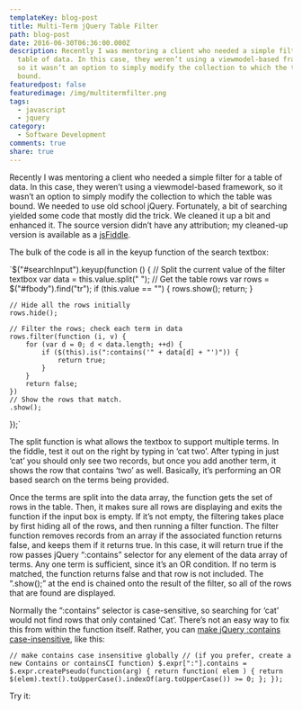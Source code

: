 ```yaml
---
templateKey: blog-post
title: Multi-Term jQuery Table Filter
path: blog-post
date: 2016-06-30T06:36:00.000Z
description: Recently I was mentoring a client who needed a simple filter for a
  table of data. In this case, they weren’t using a viewmodel-based framework,
  so it wasn’t an option to simply modify the collection to which the table was
  bound.
featuredpost: false
featuredimage: /img/multitermfilter.png
tags:
  - javascript
  - jquery
category:
  - Software Development
comments: true
share: true
---
```

Recently I was mentoring a client who needed a simple filter for a table of data. In this case, they weren’t using a viewmodel-based framework, so it wasn’t an option to simply modify the collection to which the table was bound. We needed to use old school jQuery. Fortunately, a bit of searching yielded some code that mostly did the trick. We cleaned it up a bit and enhanced it. The source version didn’t have any attribution; my cleaned-up version is available as a [jsFiddle](http://jsfiddle.net/ardalis/u4121h6d/).

The bulk of the code is all in the keyup function of the search textbox:

`$("#searchInput").keyup(function () {     // Split the current value of the filter textbox
    var data = this.value.split(" ");
    // Get the table rows
    var rows = $("#fbody").find("tr");
    if (this.value == "") {
        rows.show();
        return;
    }
    
    // Hide all the rows initially
    rows.hide();

    // Filter the rows; check each term in data
    rows.filter(function (i, v) {
        for (var d = 0; d < data.length; ++d) {
            if ($(this).is(":contains('" + data[d] + "')")) {
                return true;
            }
        }
        return false;
    })
    // Show the rows that match.
    .show();
});`



The split function is what allows the textbox to support multiple terms. In the fiddle, test it out on the right by typing in ‘cat two’. After typing in just ‘cat’ you should only see two records, but once you add another term, it shows the row that contains ‘two’ as well. Basically, it’s performing an OR based search on the terms being provided.

Once the terms are split into the data array, the function gets the set of rows in the table. Then, it makes sure all rows are displaying and exits the function if the input box is empty. If it’s not empty, the filtering takes place by first hiding all of the rows, and then running a filter function. The filter function removes records from an array if the associated function returns false, and keeps them if it returns true. In this case, it will return true if the row passes jQuery “:contains” selector for any element of the data array of terms. Any one term is sufficient, since it’s an OR condition. If no term is matched, the function returns false and that row is not included. The “.show();” at the end is chained onto the result of the filter, so all of the rows that are found are displayed.

Normally the “:contains” selector is case-sensitive, so searching for ‘cat’ would not find rows that only contained ‘Cat’. There’s not an easy way to fix this from within the function itself. Rather, you can [make jQuery :contains case-insensitive](https://css-tricks.com/snippets/jquery/make-jquery-contains-case-insensitive/), like this:

`// make contains case insensitive globally // (if you prefer, create a new Contains or containsCI function)
$.expr[":"].contains = $.expr.createPseudo(function(arg) {
    return function( elem ) {
        return $(elem).text().toUpperCase().indexOf(arg.toUpperCase()) >= 0;
    };
});`



Try it:

<!--<rdf:RDF xmlns:rdf="http://www.w3.org/1999/02/22-rdf-syntax-ns#"
			xmlns:dc="http://purl.org/dc/elements/1.1/"
			xmlns:trackback="http://madskills.com/public/xml/rss/module/trackback/">
		<rdf:Description rdf:about="https://ardalis.com/multi-term-jquery-table-filter"
    dc:identifier="https://ardalis.com/multi-term-jquery-table-filter"
    dc:title="Multi-Term jQuery Table Filter"
    trackback:ping="https://ardalis.com/multi-term-jquery-table-filter/trackback" />
</rdf:RDF>-->